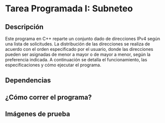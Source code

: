 # Tarea Programada I: Subneteo

## Descripción

Este programa en C++ reparte un conjunto dado de direcciones IPv4 según una lista de solicitudes. La distribución de las direcciones se realiza de acuerdo con el orden especificado por el usuario, donde las direcciones pueden ser asignadas de menor a mayor o de mayor a menor, según la preferencia indicada. A continuación se detalla el funcionamiento, las especificaciones y cómo ejecutar el programa.

## Dependencias

## ¿Cómo correr el programa?

## Imágenes de prueba 